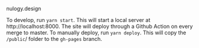 nulogy.design

To develop, run `yarn start`. This will start a local server at http://localhost:8000. 
The site will deploy through a Github Action on every merge to master. 
To manually deploy, run `yarn deploy`. This will copy the `/public`/ folder to the `gh-pages` branch. 
